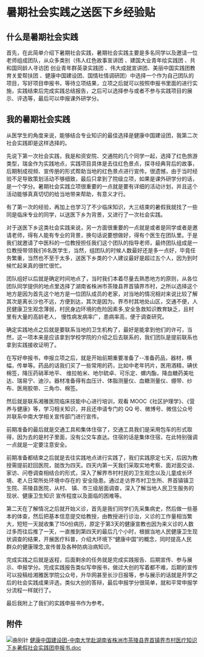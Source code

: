 # 暑期社会实践之送医下乡经验贴

## 什么是暑期社会实践

首先，在此简单介绍下暑期社会实践，暑期社会实践主要是多名同学以及邀请一位老师组成团队，从众多类别（伟人红色故事宣讲团 、建国大业青年绘实践团 、共和国同龄人寻访团  创业青年群英录实践团 、伟大成就宣讲团、美丽中国实践团教育关爱帮扶团 、健康中国建设团、国情社情调研团）中选择一个作为自己团队的项目，写好项目申报书，等待立项结果，立项之后就可以按照申报书里面的进行实施，实践结束后完成实践总结报告，之后可以选择参与或者不参与实践项目的展示、评选等，最后可以申报课外研学分。

## 我的暑期社会实践

从医学生的角度来说，能够结合专业知识的最佳选择是健康中国建设团，我第二次社会实践即是这样选择的。

先说下第一次社会实践，我是和资安院、交通院的几个同学一起，选择了红色旅游类型，瑞金作为实践地点，实践项目具体是去往红色景点，探寻经典背后的故事，后期制成视频、宣传册的形式帮助当地的红色景点进行宣传。很遗憾，由于当时经验不足导致策划活动不够细致，最后只拿到了院级立项，如果是课外研学分的话，是一个学分。暑期社会实践立项很重要的一点就是要有详细的活动计划，并且这个活动能够真真切切的给当地带来帮助，有意义才行。

有了第一次的经验，再加上也学习了不少临床知识，大三结束的暑假我就找了一些同是临床专业的同学，以送医下乡为背景，又进行了一次社会实践。

对于送医下乡这类社会实践来说，另一方面很重要的一点就是或者是同学或者是邀请老师，得有人能有专业的背景，换句话说要想做好，得有个医生在团队里。于是我们就邀请了中医科的一位教授担任我们这个团队的指导老师，最终团队组成是一位教授带领我们6名医学生，当然，组团队的时候人数最好还是多一点好，毕竟任务繁重，当然也不至于太多，送医下乡类的个人建议最好是超过五个人，因为到时候忙起来真的很忙很忙。

团队组好以后就是确定时间地点了，当时我们本着尽量去熟悉地方的原则，从各位团队同学提供的地点里选择了湖南省株洲市茶陵县界首镇界市村，之所以选择这个地方是因为首先这个地方是一位团队成员的老家，对当地的情况相对来说比较了解其次是离长沙也不远，方便到达，其次是因为。界市村其地处山区，交通不便，人民健康卫生观念薄弱，村民身边环境的危险因素多,安全急救知识教育缺乏，且村里有大量的高龄老人， 慢性病发病率广，患病率高，便于调查研究。

确定实践地点之后就是要联系当地的卫生机构了，最好是能拿到他们的许可，当然，这一项本来是应该拿到学校学院的介绍之后去联系的，我们团队是提前联系也拿到实践接收证明了。

在写好申报书，申报立项之后，就是开始前期重要准备了--准备药品，器材，横幅，传单等。药品的话我们买了一些常用的药，比如中老年钙片，医用酒精，碘伏棉签，降压药硝苯地平、 维拉帕米、地尔硫卓、可乐定、螺内酯，降血糖药美吡达、瑞易宁、迪沙。器材准备得有血压计、体脂测量仪、血糖测量仪、绷带、纱布、医用胶带、三角巾、棉签。

然后就是联系湘雅医院临床技能中心进行培训，观看 MOOC《社区护理学》、《营养与健康》等，学习相关知识，并且还申请专门的 QQ 号、微博号、微信公众号并联系中南大学相关宣传部门进行宣传。

前期准备的最后就是交通工具和集体住宿了，交通工具我们是采用包车的形式取得，因为去的是村子里面，没有公交车直达。住宿的话是集体住宿，在此特别强调一点就是一定要注意安全。

前期准备都结束之后就是去往实践地点进行实践了，我们实践原定七天，后因为教授需提前赶回医院，就改为四天。四天内第一天我们采取实地考察、面对面交谈、家访、问卷调查相结合的形式，深入了解界市村村民的卫生观念以及儿童成长环境、老人日常所处环境中存在的 安全隐患。通过走访界市村卫生所、界首镇镇卫生院、茶陵县医院，从村、 镇、市三级层面调查，深入了解当地人民卫生服务的现状、健康卫生知识 宣传程度以及面临的困难等。

第二天在了解情况之后就开始义诊，首先是我们同学们先采集病史，然后做一些基本的体查，然后把基本信息提交给教授，由教授进行诊治，义诊的工作量相当繁大，短短一天就收集了150份病历，原定于第3天的健康宣教也因为来义诊的人数过多而往后推了一天，一直推到第四天的最后几个小时，根据当地人民健康卫生现状调查的结果，开展医疗科普，介绍大环境下“健康中国”的概念，同时提高人民 群众的健康理念,宣传普及各种防病治病知识。

完成实践之后就是返程，后面剩余的任务就是完成实践报告、后期宣传、参与展示、申报学分。完成实践报告类似写申报书，做过大创的写着都不难，后期的宣传可以投稿给湘雅医学院公众号，升华网甚至长沙日报等，参与展示的话就是开学之后的社会实践成果评选，类似大创的答辩，最后申报学分很简单，就和平常申报学分流程一样就行了。

最后我附上了我们的实践申报书作为参考。

## 附件

![曲别针](https://gitee.com/zcx980605/Survive_XYSM_dev/raw/master/Image/_1.svg)
[健康中国建设团-中南大学赴湖南省株洲市茶陵县界首镇界市村医疗知识下乡暑假社会实践团申报书.doc](https://gitee.com/zcx980605/Survive_XYSM_dev/raw/master/Attachment/Ch4_3_%E5%81%A5%E5%BA%B7%E4%B8%AD%E5%9B%BD%E5%BB%BA%E8%AE%BE%E5%9B%A2-%E4%B8%AD%E5%8D%97%E5%A4%A7%E5%AD%A6%E8%B5%B4%E6%B9%96%E5%8D%97%E7%9C%81%E6%A0%AA%E6%B4%B2%E5%B8%82%E8%8C%B6%E9%99%B5%E5%8E%BF%E7%95%8C%E9%A6%96%E9%95%87%E7%95%8C%E5%B8%82%E6%9D%91%E5%8C%BB%E7%96%97%E7%9F%A5%E8%AF%86%E4%B8%8B%E4%B9%A1%E6%9A%91%E5%81%87%E7%A4%BE%E4%BC%9A%E5%AE%9E%E8%B7%B5%E5%9B%A2%E7%94%B3%E6%8A%A5%E4%B9%A6.doc)